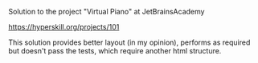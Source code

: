 Solution to the project "Virtual Piano" at JetBrainsAcademy

https://hyperskill.org/projects/101

This solution provides better layout (in my opinion), performs as required but doesn't pass the tests, which require another html structure.
